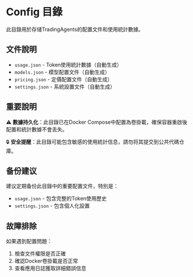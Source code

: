 # Config 目錄

此目錄用於存储TradingAgents的配置文件和使用統計數據。

## 文件說明

- `usage.json` - Token使用統計數據（自動生成）
- `models.json` - 模型配置文件（自動生成）
- `pricing.json` - 定價配置文件（自動生成）
- `settings.json` - 系統設置文件（自動生成）

## 重要說明

⚠️ **數據持久化**：此目錄已在Docker Compose中配置為卷掛載，確保容器重啟後配置和統計數據不會丢失。

🔒 **安全提醒**：此目錄可能包含敏感的使用統計信息，請勿将其提交到公共代碼仓庫。

## 备份建议

建议定期备份此目錄中的重要配置文件，特別是：
- `usage.json` - 包含完整的Token使用歷史
- `settings.json` - 包含個人化設置

## 故障排除

如果遇到配置問題：
1. 檢查文件權限是否正確
2. 確認Docker卷掛載是否正常
3. 查看應用日誌獲取詳細錯誤信息